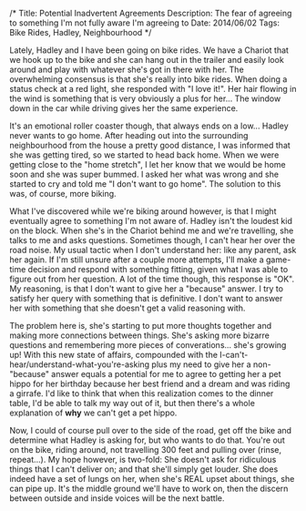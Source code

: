 /*
Title: Potential Inadvertent Agreements
Description: The fear of agreeing to something I'm not fully aware I'm agreeing to
Date: 2014/06/02
Tags: Bike Rides, Hadley, Neighbourhood
*/

Lately, Hadley and I have been going on bike rides. We have a Chariot that we hook up to the bike and she can hang out in the trailer and easily look around and play with whatever she's got in there with her. The overwhelming consensus is that she's really into bike rides. When doing a status check at a red light, she responded with "I love it!". Her hair flowing in the wind is something that is very obviously a plus for her... The window down in the car while driving gives her the same experience.

It's an emotional roller coaster though, that always ends on a low... Hadley never wants to go home. After heading out into the surrounding neighbourhood from the house a pretty good distance, I was informed that she was getting tired, so we started to head back home. When we were getting close to the "home stretch", I let her know that we would be home soon and she was super bummed. I asked her what was wrong and she started to cry and told me "I don't want to go home". The solution to this was, of course, more biking.

What I've discovered while we're biking around however, is that I might eventually agree to something I'm not aware of. Hadley isn't the loudest kid on the block. When she's in the Chariot behind me and we're travelling, she talks to me and asks questions. Sometimes though, I can't hear her over the road noise. My usual tactic when I don't understand her: like any parent, ask her again. If I'm still unsure after a couple more attempts, I'll make a game-time decision and respond with something fitting, given what I was able to figure out from her question. A lot of the time though, this response is "OK". My reasoning, is that I don't want to give her a "because" answer. I try to satisfy her query with something that is definitive. I don't want to answer her with something that she doesn't get a valid reasoning with.

The problem here is, she's starting to put more thoughts together and making more connections between things. She's asking more bizarre questions and remembering more pieces of converations... she's growing up! With this new state of affairs, compounded with the I-can't-hear/understand-what-you're-asking plus my need to give her a non-"because" answer equals a potential for me to agree to getting her a pet hippo for her birthday because her best friend and a dream and was riding a girrafe. I'd like to think that when this realization comes to the dinner table, I'd be able to talk my way out of it, but then there's a whole explanation of **why** we can't get a pet hippo.

Now, I could of course pull over to the side of the road, get off the bike and determine what Hadley is asking for, but who wants to do that. You're out on the bike, riding around, not travelling 300 feet and pulling over (rinse, repeat...). My hope however, is two-fold: She doesn't ask for ridiculous things that I can't deliver on; and that she'll simply get louder. She does indeed have a set of lungs on her, when she's REAL upset about things, she can pipe up. It's the middle ground we'll have to work on, then the discern between outside and inside voices will be the next battle.